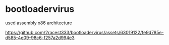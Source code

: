 # bootloadervirus

used assembly x86 architecture


https://github.com/2racest333/bootloadervirus/assets/63019122/fe9d785e-d585-4e09-98c6-f257a2d994e3

